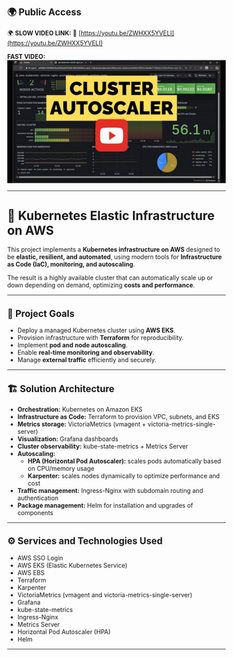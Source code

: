 ## 🌍 Public Access
🌍 **SLOW VIDEO LINK:**
🔗 [https://youtu.be/ZWHXX5YVELI](https://youtu.be/ZWHXX5YVELI)

**FAST VIDEO:**
[![Watch the video](clusterautoscaler.jpg)](https://youtu.be/pW52DVsDRWo)

---

# 🚀 Kubernetes Elastic Infrastructure on AWS

This project implements a **Kubernetes infrastructure on AWS** designed to be **elastic, resilient, and automated**, using modern tools for **Infrastructure as Code (IaC), monitoring, and autoscaling**.  

The result is a highly available cluster that can automatically scale up or down depending on demand, optimizing **costs and performance**.

---

## 📌 Project Goals
- Deploy a managed Kubernetes cluster using **AWS EKS**.  
- Provision infrastructure with **Terraform** for reproducibility.  
- Implement **pod and node autoscaling**.  
- Enable **real-time monitoring and observability**.  
- Manage **external traffic** efficiently and securely.  

---

## 🏗️ Solution Architecture

- **Orchestration:** Kubernetes on Amazon EKS  
- **Infrastructure as Code:** Terraform to provision VPC, subnets, and EKS  
- **Metrics storage:** VictoriaMetrics (vmagent + victoria-metrics-single-server)  
- **Visualization:** Grafana dashboards  
- **Cluster observability:** kube-state-metrics + Metrics Server  
- **Autoscaling:**  
  - **HPA (Horizontal Pod Autoscaler):** scales pods automatically based on CPU/memory usage  
  - **Karpenter:** scales nodes dynamically to optimize performance and cost  
- **Traffic management:** Ingress-Nginx with subdomain routing and authentication  
- **Package management:** Helm for installation and upgrades of components  

---

## ⚙️ Services and Technologies Used
- AWS SSO Login  
- AWS EKS (Elastic Kubernetes Service)  
- AWS EBS  
- Terraform  
- Karpenter  
- VictoriaMetrics (vmagent and victoria-metrics-single-server)  
- Grafana  
- kube-state-metrics  
- Ingress-Nginx  
- Metrics Server  
- Horizontal Pod Autoscaler (HPA)  
- Helm  

---
